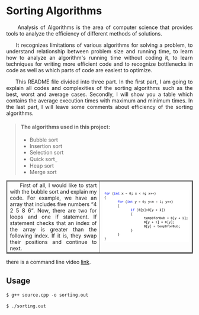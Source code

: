 # Sorting Algorithms

<div style="text-align: justify"> 

&nbsp;&nbsp;&nbsp;&nbsp;
Analysis of Algorithms is the area of computer science that provides tools to analyze the efficiency of different methods of solutions.

&nbsp;&nbsp;&nbsp;&nbsp;
It recognizes limitations of various algorithms for solving a problem, to understand relationship between problem size and running time, to learn how to analyze an algorithm's running time without coding it, to learn techniques for writing more efficient code and to recognize bottlenecks in code as well as which parts of code are easiest to optimize.

&nbsp;&nbsp;&nbsp;&nbsp;
This README file divided into three part. In the first part, I am going to explain all codes and complexities of the sorting algorithms such as the best, worst and average cases. Secondly, I will show you a table which contains the average execution times with maximum and minimum times. In the last part, I will leave some comments about efficiency of the sorting algorithms.

> #### The algorithms used in this project:
>
> - Bubble sort
> - Insertion sort
> - Selection sort
> - Quick sort ̰
> - Heap sort
> - Merge sort



<table border="2">
<tr>
<td style="width:50%;">&nbsp;&nbsp;&nbsp;&nbsp;
First of all, I would like to start with the bubble sort and explain my code. For example, we have an array that includes five numbers “4 2 5 8 6“. Now, there are two for loops and one if statement. If statement checks that an index of the array is greater than the following index. If it is, they swap their positions and continue to next.</td>
<td style="width:50%;"> 

![bubble_sort][bubble_sort] 

</td>

</tr>
</table>


</div>




there is a command line video [link][1].

[1]: https://asciinema.org/a/87259 "Terminal Video"
[bubble_sort]: img/bubble_sort.png "Bubble sort"
## Usage

~~~~~ 
$ g++ source.cpp -o sorting.out
~~~~~ 

~~~~~ 
$ ./sorting.out
~~~~~
